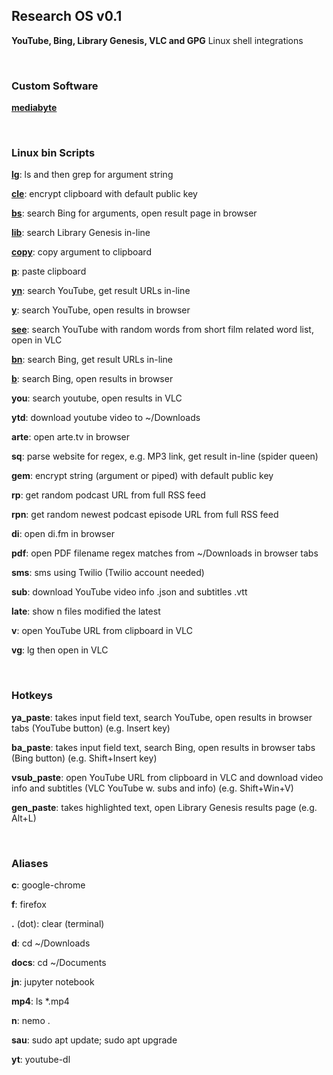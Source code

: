 ## Research OS v0.1
**YouTube, Bing, Library Genesis, VLC and GPG** Linux shell integrations

<br>

### Custom Software

[**mediabyte**](https://github.com/taext/mediabyte)

<br>

### Linux bin Scripts

[**lg**](https://github.com/taext/research_os/blob/master/bin/lg): ls and then grep for argument string

[**cle**](https://github.com/taext/research_os/blob/master/bin/cle): encrypt clipboard with default public key

[**bs**](https://github.com/taext/research_os/blob/master/bin/bs): search Bing for arguments, open result page in browser

[**lib**](https://github.com/taext/research_os/blob/master/bin/lib): search Library Genesis in-line

[**copy**](https://github.com/taext/research_os/blob/master/bin/copy): copy argument to clipboard

[**p**](https://github.com/taext/research_os/blob/master/bin/p): paste clipboard

[**yn**](https://github.com/taext/research_os/blob/master/bin/yn): search YouTube, get result URLs in-line

[**y**](https://github.com/taext/research_os/blob/master/bin/y): search YouTube, open results in browser

[**see**](https://github.com/taext/research_os/blob/master/bin/see): search YouTube with random words from short film related word list, open in VLC

[**bn**](https://github.com/taext/research_os/blob/master/bin/bn): search Bing, get result URLs in-line

[**b**](https://github.com/taext/research_os/blob/master/bin/b): search Bing, open results in browser

**you**: search youtube, open results in VLC

**ytd**: download youtube video to ~/Downloads

**arte**: open arte.tv in browser

**sq**: parse website for regex, e.g. MP3 link, get result in-line (spider queen)

**gem**: encrypt string (argument or piped) with default public key

**rp**: get random podcast URL from full RSS feed

**rpn**: get random newest podcast episode URL from full RSS feed

**di**: open di.fm in browser

**pdf**: open PDF filename regex matches from ~/Downloads in browser tabs

**sms**: sms using Twilio (Twilio account needed)

**sub**: download YouTube video info .json and subtitles .vtt

**late**: show n files modified the latest

**v**: open YouTube URL from clipboard in VLC

**vg**: lg then open in VLC

<br>


### Hotkeys

**ya_paste**: takes input field text, search YouTube, open results in browser tabs (YouTube button) (e.g. Insert key)

**ba_paste**: takes input field text, search Bing, open results in browser tabs (Bing button) (e.g. Shift+Insert key)

**vsub_paste**: open  YouTube URL from clipboard in VLC and download video info and subtitles (VLC YouTube w. subs and info) (e.g. Shift+Win+V)

**gen_paste**: takes highlighted text, open Library Genesis results page (e.g. Alt+L)

<br>

### Aliases

**c**: google-chrome

**f**: firefox

**.** (dot): clear (terminal)

**d**: cd ~/Downloads

**docs**: cd ~/Documents

**jn**: jupyter notebook

**mp4**: ls *.mp4

**n**: nemo .

**sau**: sudo apt update; sudo apt upgrade

**yt**: youtube-dl

<br>
